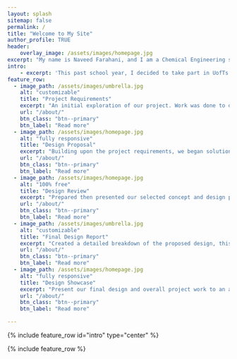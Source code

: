 ```yaml
---
layout: splash
sitemap: false
permalink: /
title: "Welcome to My Site"
author_profile: TRUE
header: 
    overlay_image: /assets/images/homepage.jpg
excerpt: "My name is Naveed Farahani, and I am a Chemical Engineering student in my 4th year at the University of Toronto. I am currently looking for opportunities to begin my professional career upon graduation, you can read my resume [here](https://naveedfarahani.github.io/resume) or can email me."
intro: 
    - excerpt: 'This past school year, I decided to take part in UofTs Multidisciplinary Capstone Design course (APS490Y). As part of a team 6 Chemical and Mechanical engineering studets, we were tasked with designing a portable human powered water purification device for the Canadian disaster relief charity, GlobalMedic.'
feature_row:
  - image_path: /assets/images/umbrella.jpg
    alt: "customizable"
    title: "Project Requirements"
    excerpt: "An initial exploration of our project. Work was done to define our scope, this included understanding the service environment/stakeholders, and detailing functions, objectives, constraints of any design."
    url: "/about/"
    btn_class: "btn--primary"
    btn_label: "Read more"
  - image_path: /assets/images/homepage.jpg
    alt: "fully responsive"
    title: "Design Proposal"
    excerpt: "Building upon the project requirements, we began solution ideation. Alternative designs were brainstormed before evaluations against objectives resulted in choosing the best design to continue with going forward."
    url: "/about/"
    btn_class: "btn--primary"
    btn_label: "Read more"
  - image_path: /assets/images/homepage.jpg
    alt: "100% free"
    title: "Design Review"
    excerpt: "Prepared then presented our selected concept and design process to our client and project supervisor with the purpose of receiving a go/no go decision."
    url: "/about/"
    btn_class: "btn--primary"
    btn_label: "Read more"  
  - image_path: /assets/images/umbrella.jpg
    alt: "customizable"
    title: "Final Design Report"
    excerpt: "Created a detailed breakdown of the proposed design, this included bill of materials, safety, ergonomics, lifecycle assessments, instruction manuals, and economic analyses."
    url: "/about/"
    btn_class: "btn--primary"
    btn_label: "Read more"
  - image_path: /assets/images/homepage.jpg
    alt: "fully responsive"
    title: "Design Showcase"
    excerpt: "Present our final design and overall project work to an audience."
    url: "/about/"
    btn_class: "btn--primary"
    btn_label: "Read more"

---
```


{% include feature_row id="intro" type="center" %}

{% include feature_row %}
